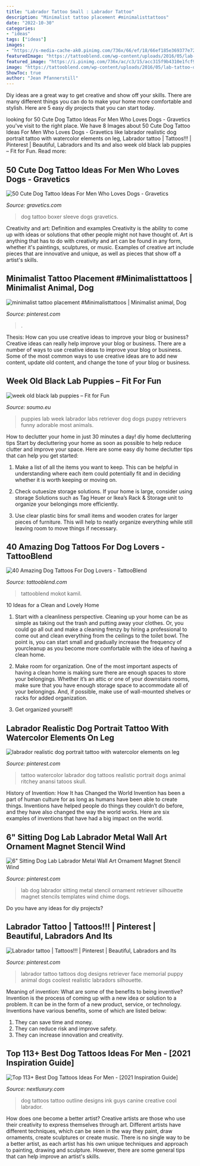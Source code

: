 ```yaml
---
title: "Labrador Tattoo Small : Labrador Tattoo"
description: "Minimalist tattoo placement #minimalisttattoos"
date: "2022-10-30"
categories:
- "ideas"
tags: ["ideas"]
images:
- "https://s-media-cache-ak0.pinimg.com/736x/66/ef/18/66ef185e369377e7202235a7b9f0135c.jpg"
featuredImage: "https://tattooblend.com/wp-content/uploads/2016/05/lab-tattoo-design.jpg"
featured_image: "https://i.pinimg.com/736x/ac/c3/15/acc315f9b4310e1fcf9adb4a2d0b5344.jpg"
image: "https://tattooblend.com/wp-content/uploads/2016/05/lab-tattoo-design.jpg"
ShowToc: true
author: "Jean Pfannerstill"
---
```



Diy ideas are a great way to get creative and show off your skills. There are many different things you can do to make your home more comfortable and stylish. Here are 5 easy diy projects that you can start today.

	

		
looking for 50 Cute Dog Tattoo Ideas For Men Who Loves Dogs - Gravetics you've visit to the right place. We have 8 Images about 50 Cute Dog Tattoo Ideas For Men Who Loves Dogs - Gravetics like labrador realistic dog portrait tattoo with watercolor elements on leg, Labrador tattoo | Tattoos!!! | Pinterest | Beautiful, Labradors and Its and also week old black lab puppies – Fit for Fun. Read more:
		
    
## 50 Cute Dog Tattoo Ideas For Men Who Loves Dogs - Gravetics

<img loading=lazy src="https://www.gravetics.com/wp-content/uploads/2017/06/Boxer-Dog-Tattoo-On-Sleeve.jpg" onerror="this.onerror=null;this.src='https://tse4.mm.bing.net/th?id=OIP.dH6Gn4vrgBXxbGHdalxu8wHaHa&amp;pid=15.1';" alt="50 Cute Dog Tattoo Ideas For Men Who Loves Dogs - Gravetics">

_Source: gravetics.com_

>dog tattoo boxer sleeve dogs gravetics. 

	

Creativity and art: Definition and examples
Creativity is the ability to come up with ideas or solutions that other people might not have thought of. Art is anything that has to do with creativity and art can be found in any form, whether it's paintings, sculptures, or music. Examples of creative art include pieces that are innovative and unique, as well as pieces that show off a artist's skills.

    
## Minimalist Tattoo Placement #Minimalisttattoos | Minimalist Animal, Dog

<img loading=lazy src="https://i.pinimg.com/736x/ac/c3/15/acc315f9b4310e1fcf9adb4a2d0b5344.jpg" onerror="this.onerror=null;this.src='https://tse1.mm.bing.net/th?id=OIP.4CDjml8eG8IIDx4kfS9uFgHaMF&amp;pid=15.1';" alt="minimalist tattoo placement #Minimalisttattoos | Minimalist animal, Dog">

_Source: pinterest.com_

>. 

	

Thesis: How can you use creative ideas to improve your blog or business?
Creative ideas can really help improve your blog or business. There are a number of ways to use creative ideas to improve your blog or business. Some of the most common ways to use creative ideas are to add new content, update old content, and change the tone of your blog or business.

    
## Week Old Black Lab Puppies – Fit For Fun

<img loading=lazy src="https://soumo.eu/wp-content/uploads/2018/05/50709/e11b163ce6ec9de6bdc18735865900ee.jpg" onerror="this.onerror=null;this.src='https://tse1.mm.bing.net/th?id=OIP.oZq981YXV73GJeiW2hS7gQHaGW&amp;pid=15.1';" alt="week old black lab puppies – Fit for Fun">

_Source: soumo.eu_

>puppies lab week labrador labs retriever dog dogs puppy retrievers funny adorable most animals. 

	

How to declutter your home in just 30 minutes a day!
diy home decluttering tips
Start by decluttering your home as soon as possible to help reduce clutter and improve your space. Here are some easy diy home declutter tips that can help you get started:

1. Make a list of all the items you want to keep. This can be helpful in understanding where each item could potentially fit and in deciding whether it is worth keeping or moving on.

2. Check outuesize storage solutions. If your home is large, consider using storage Solutions such as Tag Heuer or Ikea’s Rack & Storage unit to organize your belongings more efficiently.

3. Use clear plastic bins for small items and wooden crates for larger pieces of furniture. This will help to neatly organize everything while still leaving room to move things if necessary. 


    
## 40 Amazing Dog Tattoos For Dog Lovers - TattooBlend

<img loading=lazy src="https://tattooblend.com/wp-content/uploads/2016/05/lab-tattoo-design.jpg" onerror="this.onerror=null;this.src='https://tse4.mm.bing.net/th?id=OIP.9MlHulrFzTkPBC3Ew2QuNgHaHd&amp;pid=15.1';" alt="40 Amazing Dog Tattoos For Dog Lovers - TattooBlend">

_Source: tattooblend.com_

>tattooblend mokot kamil. 

	

10 Ideas for a Clean and Lovely Home
1. Start with a cleanliness perspective. Cleaning up your home can be as simple as taking out the trash and putting away your clothes. Or, you could go all out and make a cleaning frenzy by hiring a professional to come out and clean everything from the ceilings to the toilet bowl. The point is, you can start small and gradually increase the frequency of yourcleanup as you become more comfortable with the idea of having a clean home.
2. Make room for organization. One of the most important aspects of having a clean home is making sure there are enough spaces to store your belongings. Whether it’s an attic or one of your downstairs rooms, make sure that you have enough storage space to accommodate all of your belongings. And, if possible, make use of wall-mounted shelves or racks for added organization.

3. Get organized yourself!

    
## Labrador Realistic Dog Portrait Tattoo With Watercolor Elements On Leg

<img loading=lazy src="https://i.pinimg.com/736x/c8/70/65/c87065ac94e8da7058bfc556d5935800.jpg" onerror="this.onerror=null;this.src='https://tse1.mm.bing.net/th?id=OIP.TcprN4TUuu7WThZHLU6TRQHaJ3&amp;pid=15.1';" alt="labrador realistic dog portrait tattoo with watercolor elements on leg">

_Source: pinterest.com_

>tattoo watercolor labrador dog tattoos realistic portrait dogs animal ritchey anansi tatoos skull. 

	

History of Invention: How It has Changed the World
Invention has been a part of human culture for as long as humans have been able to create things. Inventions have helped people do things they couldn’t do before, and they have also changed the way the world works. Here are six examples of inventions that have had a big impact on the world.

    
## 6&quot; Sitting Dog Lab Labrador Metal Wall Art Ornament Magnet Stencil Wind

<img loading=lazy src="https://i.pinimg.com/originals/e5/34/af/e534aff0498f350d224067a85c74daa2.jpg" onerror="this.onerror=null;this.src='https://tse4.mm.bing.net/th?id=OIP.KOYdWdlndHZVIwCDwEf4bgHaJW&amp;pid=15.1';" alt="6&quot; Sitting Dog Lab Labrador Metal Wall Art Ornament Magnet Stencil Wind">

_Source: pinterest.com_

>lab dog labrador sitting metal stencil ornament retriever silhouette magnet stencils templates wind chime dogs. 

	

Do you have any ideas for diy projects?

    
## Labrador Tattoo | Tattoos!!! | Pinterest | Beautiful, Labradors And Its

<img loading=lazy src="https://s-media-cache-ak0.pinimg.com/736x/66/ef/18/66ef185e369377e7202235a7b9f0135c.jpg" onerror="this.onerror=null;this.src='https://tse2.mm.bing.net/th?id=OIP.tAnfjP67YnC8OJEzYR-bkAHaJB&amp;pid=15.1';" alt="Labrador tattoo | Tattoos!!! | Pinterest | Beautiful, Labradors and Its">

_Source: pinterest.com_

>labrador tattoo tattoos dog designs retriever face memorial puppy animal dogs coolest realistic labradors silhouette. 

	

Meaning of invention: What are some of the benefits to being inventive?
Invention is the process of coming up with a new idea or solution to a problem. It can be in the form of a new product, service, or technology. Inventions have various benefits, some of which are listed below: 
1. They can save time and money.
2. They can reduce risk and improve safety. 
3. They can increase innovation and creativity.

    
## Top 113+ Best Dog Tattoos Ideas For Men - [2021 Inspiration Guide]

<img loading=lazy src="https://nextluxury.com/wp-content/uploads/black-ink-outline-guys-dog-tattoo-design-ideas.jpg" onerror="this.onerror=null;this.src='https://tse4.mm.bing.net/th?id=OIP.WdB5ckv0HBs9QEeHi6ZMTwHaHa&amp;pid=15.1';" alt="Top 113+ Best Dog Tattoos Ideas For Men - [2021 Inspiration Guide]">

_Source: nextluxury.com_

>dog tattoos tattoo outline designs ink guys canine creative cool labrador. 

	

How does one become a better artist?
Creative artists are those who use their creativity to express themselves through art. Different artists have different techniques, which can be seen in the way they paint, draw ornaments, create sculptures or create music. There is no single way to be a better artist, as each artist has his own unique techniques and approach to painting, drawing and sculpture. However, there are some general tips that can help improve an artist's skills.

